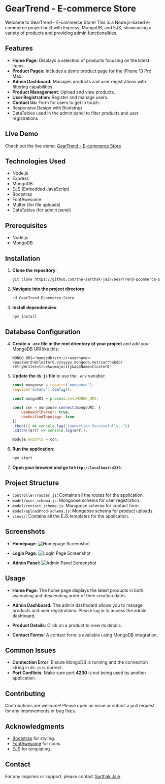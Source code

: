 # GearTrend - E-commerce Store

Welcome to GearTrend - E-commerce Store! This is a Node.js-based e-commerce project built with Express, MongoDB, and EJS, showcasing a variety of products and providing admin functionalities.

## Features

- **Home Page:** Displays a selection of products focusing on the latest items.
- **Product Pages:** Includes a demo product page for the iPhone 13 Pro Max.
- **Admin Dashboard:** Manages products and user registrations with filtering capabilities.
- **Product Management:** Upload and view products.
- **User Registration:** Register and manage users.
- **Contact Us:** Form for users to get in touch.
- Responsive Design with Bootstrap
- DataTables used in the admin panel to filter products and user registrations

## Live Demo

Check out the live demo: [GearTrend - E-commerce Store](https://geartrend-ecommerce-store.onrender.com/)

## Technologies Used

- Node.js
- Express
- MongoDB
- EJS (Embedded JavaScript)
- Bootstrap
- FontAwesome
- Multer (for file uploads)
- DataTables (for admin panel)

## Prerequisites

- Node.js
- MongoDB

## Installation

1. **Clone the repository**:
   ```bash
   git clone https://github.com/the-sarthak-jain/GearTrend-Ecommerce-Store.git
   ```

2. **Navigate into the project directory**:
   ```bash
   cd GearTrend-Ecommerce-Store
   ```

3. **Install dependencies**:
   ```bash
   npm install
   ```

## Database Configuration

4. **Create a `.env` file in the root directory of your project** and add your MongoDB URI like this:

   ```env
   MONGO_URI="mongodb+srv://<username>:<password>@cluster0.vzsyypy.mongodb.net/sarthakdb?retryWrites=true&w=majority&appName=Cluster0"
   ```

5. **Update the `db.js` file** to use the `.env` variable:

   ```javascript
   const mongoose = require('mongoose');
   require('dotenv').config();

   const mongoURI = process.env.MONGO_URI;

   const con = mongoose.connect(mongoURI, {
       useNewUrlParser: true,
       useUnifiedTopology: true
   })
   .then(() => console.log("Connection Successfully.."))
   .catch((err) => console.log(err));

   module.exports = con;
   ```


6. **Run the application**:
   ```sh
   npm start
   ```

7. **Open your browser and go to `http://localhost:4230`.**

## Project Structure

- `controller/router.js`: Contains all the routes for the application.
- `model/user_schema.js`: Mongoose schema for user registration.
- `model/contact_schema.js`: Mongoose schema for contact form.
- `model/uploadProd-schema.js`: Mongoose schema for product uploads.
- `views/`: Contains all the EJS templates for the application.

## Screenshots

- **Homepage:**
![Homepage Screenshot](screenshots/home-page-GearTrend.png)

- **Login Page:**
![Login Page Screenshot](screenshots/login-page-GearTrend.png)

- **Admin Panel:**
![Admin Panel Screenshot](screenshots/admin-panel-GearTrend.png)

## Usage

- **Home Page:** The home page displays the latest products in both ascending and descending order of their creation dates.

- **Admin Dashboard:** The admin dashboard allows you to manage products and user registrations. Please log in to access the admin dashboard.

- **Product Details:** Click on a product to view its details.

- **Contact Forms:** A contact form is available using MongoDB integration.

## Common Issues

- **Connection Error**: Ensure MongoDB is running and the connection string in `db.js` is correct.
- **Port Conflicts**: Make sure port **4230** is not being used by another application.

## Contributing

Contributions are welcome! Please open an issue or submit a pull request for any improvements or bug fixes.

## Acknowledgments

- [Bootstrap](https://getbootstrap.com/) for styling.
- [FontAwesome](https://fontawesome.com/) for icons.
- [EJS](https://www.npmjs.com/package/ejs) for templating.

## Contact

For any inquiries or support, please contact [Sarthak Jain](mail.sarthakjain@gmail.com).
